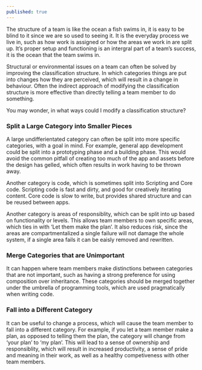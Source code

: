 ```yaml
---
published: true
---
```


The structure of a team is like the ocean a fish swims in, it is easy to be blind to it since we are so used to seeing it. It is the everyday process we live in, such as how work is assigned or how the areas we work in are split up. It’s proper setup and functioning is an intergral part of a team’s success, it is the ocean that the team swims in.

Structural or environmental issues on a team can often be solved by improving the classification structure. In which categories things are put into changes how they are perceived, which will result in a change in behaviour. Often the indirect approach of modifying the classification structure is more effective than directly telling a team member to do something.

You may wonder, in what ways could I modify a classification structure?

### Split a Large Category into Smaller Pieces

A large undifferientated category can often be split into more specific categories, with a goal in mind. For example, general app development could be split into a prototyping phase and a building phase. This would avoid the common pitfall of creating too much of the app and assets before the design has gelled, which often results in work having to be thrown away.

Another category is code, which is sometimes split into Scripting and Core code. Scripting code is fast and dirty, and good for creatively iterating content. Core code is slow to write, but provides shared structure and can be reused between apps.

Another category is areas of responsiblity, which can be split into up based on functionality or levels. This allows team members to own specific areas, which ties in with ‘Let them make the plan’. It also reduces risk, since the areas are compartmentalized a single failure will not damage the whole system, if a single area fails it can be eaisly removed and rewritten.

### Merge Categories that are Unimportant

It can happen where team members make distinctions between categories that are not important, such as having a strong preference for using composition over inheritance. These categories should be merged together under the umbrella of programming tools, which are used pragmatically when writing code.

### Fall into a Different Category

It can be useful to change a process, which will cause the team member to fall into a different category. For example, if you let a team member make a plan, as opposed to telling them the plan, the category will change from ‘your plan’ to ‘my plan’. This will lead to a sense of ownership and responsiblity, which will result in increased productivity, a sense of pride and meaning in their work, as well as a healthy competiveness with other team members.
